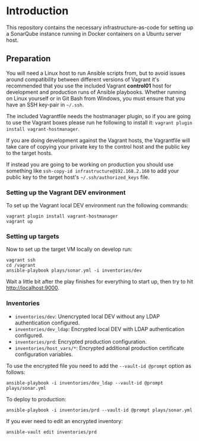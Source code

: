 # Introduction

This repository contains the necessary infrastructure-as-code for setting up
a SonarQube instance running in Docker containers on a Ubuntu server host.

## Preparation
You will need a Linux host to run Ansible scripts from, but to avoid issues
around compatibility between different versions of Vagrant it's recommended
that you use the included Vagrant __control01__ host for development and
production runs of Ansible playbooks. Whether running on Linux yourself or
in Git Bash from Windows, you must ensure that you have an SSH key-pair in
`~/.ssh`.

The included Vagrantfile needs the hostmanager plugin, so if you are going
to use the Vagrant boxes please run he following to install it:
`vagrant plugin install vagrant-hostmanager`.

If you are doing development against the Vagrant hosts, the Vagrantfile will
take care of copying your private key to the control host and the public key
to the target hosts.

If instead you are going to be working on production you should use something
like `ssh-copy-id infrastructure@192.168.2.160` to add your public key to the
target host's `~/.ssh/authorized_keys` file.

### Setting up the Vagrant DEV environment

To set up the Vagrant local DEV environment run the following commands: 

```
vagrant plugin install vagrant-hostmanager
vagrant up
```

### Setting up targets

Now to set up the target VM locally on develop run:

```
vagrant ssh
cd /vagrant
ansible-playbook plays/sonar.yml -i inventories/dev
```

Wait a little bit after the play finishes for everything to start up, then try to hit
[http://localhost:9000](http://localhost:9000).

### Inventories

 * `inventories/dev`: Unencrypted local DEV without any LDAP authentication configured.
 * `inventories/dev_ldap`: Encrypted local DEV with LDAP authentication configured.
 * `inventories/prd`: Encrypted production configuration.
 * `inventories/host_vars/*`: Encrypted additional production certificate configuration variables.
 
To use the encrypted file you need to add the `--vault-id @prompt` option as follows:

```
ansible-playbook -i inventories/dev_ldap --vault-id @prompt plays/sonar.yml
```

To deploy to production:

```
ansible-playbook -i inventories/prd --vault-id @prompt plays/sonar.yml
```

If you ever need to edit an encrypted inventory:

```
ansible-vault edit inventories/prd
```
